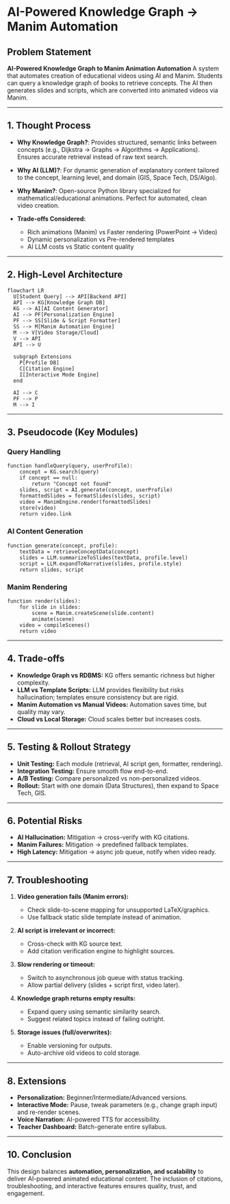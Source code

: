 # AI-Powered Knowledge Graph → Manim Automation

## Problem Statement

**AI-Powered Knowledge Graph to Manim Animation Automation**
A system that automates creation of educational videos using AI and Manim. Students can query a knowledge graph of books to retrieve concepts. The AI then generates slides and scripts, which are converted into animated videos via Manim.

---

## 1. Thought Process

* **Why Knowledge Graph?**: Provides structured, semantic links between concepts (e.g., Dijkstra → Graphs → Algorithms → Applications). Ensures accurate retrieval instead of raw text search.
* **Why AI (LLM)?**: For dynamic generation of explanatory content tailored to the concept, learning level, and domain (GIS, Space Tech, DS/Algo).
* **Why Manim?**: Open-source Python library specialized for mathematical/educational animations. Perfect for automated, clean video creation.
* **Trade-offs Considered:**

  * Rich animations (Manim) vs Faster rendering (PowerPoint → Video)
  * Dynamic personalization vs Pre-rendered templates
  * AI LLM costs vs Static content quality

---

## 2. High-Level Architecture

```mermaid
flowchart LR
  U[Student Query] --> API[Backend API]
  API --> KG[Knowledge Graph DB]
  KG --> AI[AI Content Generator]
  AI --> PF[Personalization Engine]
  PF --> SS[Slide & Script Formatter]
  SS --> M[Manim Automation Engine]
  M --> V[Video Storage/Cloud]
  V --> API
  API --> U

  subgraph Extensions
    P[Profile DB]
    C[Citation Engine]
    I[Interactive Mode Engine]
  end

  AI --> C
  PF --> P
  M --> I
```

---

## 3. Pseudocode (Key Modules)

### Query Handling

```pseudo
function handleQuery(query, userProfile):
    concept = KG.search(query)
    if concept == null:
        return "Concept not found"
    slides, script = AI.generate(concept, userProfile)
    formattedSlides = formatSlides(slides, script)
    video = ManimEngine.render(formattedSlides)
    store(video)
    return video.link
```

### AI Content Generation

```pseudo
function generate(concept, profile):
    textData = retrieveConceptData(concept)
    slides = LLM.summarizeToSlides(textData, profile.level)
    script = LLM.expandToNarrative(slides, profile.style)
    return slides, script
```

### Manim Rendering

```pseudo
function render(slides):
    for slide in slides:
        scene = Manim.createScene(slide.content)
        animate(scene)
    video = compileScenes()
    return video
```

---

## 4. Trade-offs

* **Knowledge Graph vs RDBMS:** KG offers semantic richness but higher complexity.
* **LLM vs Template Scripts:** LLM provides flexibility but risks hallucination; templates ensure consistency but are rigid.
* **Manim Automation vs Manual Videos:** Automation saves time, but quality may vary.
* **Cloud vs Local Storage:** Cloud scales better but increases costs.

---

## 5. Testing & Rollout Strategy

* **Unit Testing:** Each module (retrieval, AI script gen, formatter, rendering).
* **Integration Testing:** Ensure smooth flow end-to-end.
* **A/B Testing:** Compare personalized vs non-personalized videos.
* **Rollout:** Start with one domain (Data Structures), then expand to Space Tech, GIS.

---

## 6. Potential Risks

* **AI Hallucination:** Mitigation → cross-verify with KG citations.
* **Manim Failures:** Mitigation → predefined fallback templates.
* **High Latency:** Mitigation → async job queue, notify when video ready.

---

## 7. Troubleshooting

1. **Video generation fails (Manim errors):**

   * Check slide-to-scene mapping for unsupported LaTeX/graphics.
   * Use fallback static slide template instead of animation.
2. **AI script is irrelevant or incorrect:**

   * Cross-check with KG source text.
   * Add citation verification engine to highlight sources.
3. **Slow rendering or timeout:**

   * Switch to asynchronous job queue with status tracking.
   * Allow partial delivery (slides + script first, video later).
4. **Knowledge graph returns empty results:**

   * Expand query using semantic similarity search.
   * Suggest related topics instead of failing outright.
5. **Storage issues (full/overwrites):**

   * Enable versioning for outputs.
   * Auto-archive old videos to cold storage.

---

## 8. Extensions

* **Personalization:** Beginner/Intermediate/Advanced versions.
* **Interactive Mode:** Pause, tweak parameters (e.g., change graph input) and re-render scenes.
* **Voice Narration:** AI-powered TTS for accessibility.
* **Teacher Dashboard:** Batch-generate entire syllabus.

---

## 10. Conclusion

This design balances **automation, personalization, and scalability** to deliver AI-powered animated educational content. The inclusion of citations, troubleshooting, and interactive features ensures quality, trust, and engagement.
